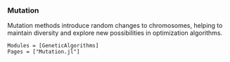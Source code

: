 ### Mutation

Mutation methods introduce random changes to chromosomes, helping to maintain diversity and explore new possibilities in optimization algorithms.

```@autodocs
Modules = [GeneticAlgorithms]
Pages = ["Mutation.jl"]
```